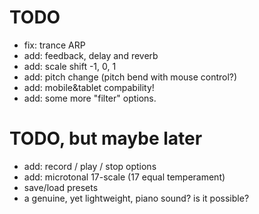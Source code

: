 # TODO
- fix: trance ARP
- add: feedback, delay and reverb
- add: scale shift -1, 0, 1
- add: pitch change (pitch bend with mouse control?)
- add: mobile&tablet compability!
- add: some more "filter" options.

# TODO, but maybe later
- add: record / play / stop options
- add: microtonal 17-scale (17 equal temperament)
- save/load presets
- a genuine, yet lightweight, piano sound? is it possible?
